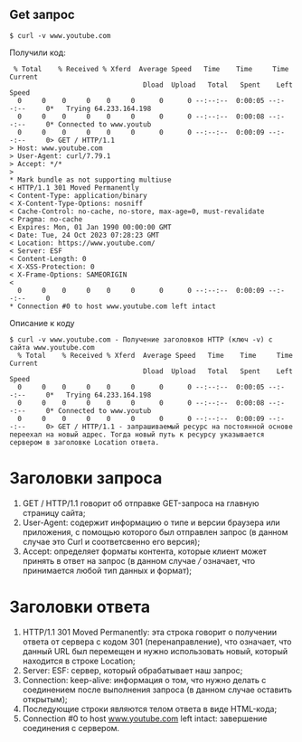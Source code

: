 ## Get запрос

```Git
$ curl -v www.youtube.com
```

Получили код:
```
 % Total    % Received % Xferd  Average Speed   Time    Time     Time  Current
                                 Dload  Upload   Total   Spent    Left  Speed
  0     0    0     0    0     0      0      0 --:--:--  0:00:05 --:--:--     0*   Trying 64.233.164.198
  0     0    0     0    0     0      0      0 --:--:--  0:00:08 --:--:--     0* Connected to www.youtub
  0     0    0     0    0     0      0      0 --:--:--  0:00:09 --:--:--     0> GET / HTTP/1.1
> Host: www.youtube.com
> User-Agent: curl/7.79.1
> Accept: */*
>
* Mark bundle as not supporting multiuse
< HTTP/1.1 301 Moved Permanently
< Content-Type: application/binary
< X-Content-Type-Options: nosniff
< Cache-Control: no-cache, no-store, max-age=0, must-revalidate
< Pragma: no-cache
< Expires: Mon, 01 Jan 1990 00:00:00 GMT
< Date: Tue, 24 Oct 2023 07:28:23 GMT
< Location: https://www.youtube.com/
< Server: ESF
< Content-Length: 0
< X-XSS-Protection: 0
< X-Frame-Options: SAMEORIGIN
<
  0     0    0     0    0     0      0      0 --:--:--  0:00:09 --:--:--     0
* Connection #0 to host www.youtube.com left intact
```

Описание к коду
```
$ curl -v www.youtube.com - Получение заголовков HTTP (ключ -v) с сайта www.youtube.com
  % Total    % Received % Xferd  Average Speed   Time    Time     Time  Current
                                 Dload  Upload   Total   Spent    Left  Speed
  0     0    0     0    0     0      0      0 --:--:--  0:00:05 --:--:--     0*   Trying 64.233.164.198
  0     0    0     0    0     0      0      0 --:--:--  0:00:08 --:--:--     0* Connected to www.youtub
  0     0    0     0    0     0      0      0 --:--:--  0:00:09 --:--:--     0> GET / HTTP/1.1 - запрашиваемый ресурс на постоянной основе переехал на новый адрес. Тогда новый путь к ресурсу указывается сервером в заголовке Location ответа.

```
# Заголовки запроса <br>
1. GET / HTTP/1.1 говорит об отправке GET-запроса на главную страницу сайта;
2. User-Agent: содержит информацию о типе и версии браузера или приложения, с помощью которого был отправлен запрос (в данном случае это Curl и соответсвенно его версия);
3. Accept: определяет форматы контента, которые клиент может принять в ответ на запрос (в данном случае */* означает, что принимается любой тип данных и формат);
# Заголовки ответа <br>
1. HTTP/1.1 301 Moved Permanently: эта строка говорит о получении ответа от сервера с кодом 301 (перенаправление), что означает, что данный URL был перемещен и нужно использовать новый, который находится в строке Location;
2. Server: ESF: сервер, который обрабатывает наш запрос;
3. Connection: keep-alive: информация о том, что нужно делать с соединением после выполнения запроса (в данном случае оставить открытым);
4. Последующие строки являются телом ответа в виде HTML-кода;
5. Connection  #0 to host www.youtube.com left intact: завершение соединения с сервером.